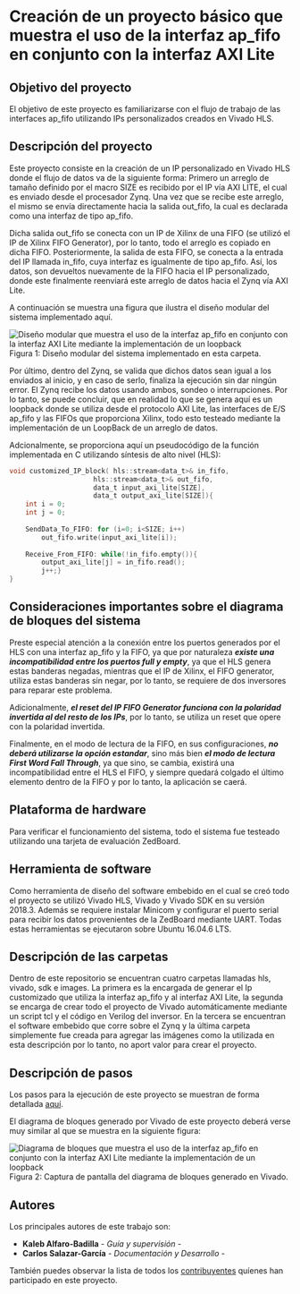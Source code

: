 # Creación de un proyecto básico que muestra el uso de la interfaz ap_fifo en conjunto con la interfaz AXI Lite

## Objetivo del proyecto

El objetivo de este proyecto es familiarizarse con el flujo de trabajo de las interfaces ap_fifo utilizando IPs personalizados creados en Vivado HLS.

## Descripción del proyecto

Este proyecto consiste en la creación de un IP personalizado en Vivado HLS donde el flujo de datos va de la siguiente forma: Primero un arreglo de tamaño definido por el macro SIZE es recibido por el IP vía AXI LITE, el cual es enviado desde el procesador Zynq. Una vez que se recibe este arreglo, el mismo se envía directamente hacia la salida out_fifo, la cual es declarada como una interfaz de tipo ap_fifo. 

Dicha salida out_fifo se conecta con un IP de Xilinx de una FIFO (se utilizó el IP de Xilinx FIFO Generator), por lo tanto, todo el arreglo es copiado en dicha FIFO. Posteriormente, la salida de esta FIFO, se conecta a la entrada del IP llamada in_fifo, cuya interfaz es igualmente de tipo ap_fifo. Así, los datos, son devueltos nuevamente de la FIFO hacia el IP personalizado, donde este finalmente reenviará este arreglo de datos hacia el Zynq vía AXI Lite.

A continuación se muestra una figura que ilustra el diseño modular del sistema implementado aquí.

![Diseño modular que muestra el uso de la interfaz ap_fifo en conjunto con la interfaz AXI Lite mediante la implementación de un loopback](https://raw.githubusercontent.com/cadriansalazarg/InterfacesZynq/master/Uso_Interfaz_ap_fifo/images/ap_fifo_simple_use.png)
Figura 1: Diseño modular del sistema implementado en esta carpeta.

Por último, dentro del Zynq, se valida que dichos datos sean igual a los enviados al inicio, y en caso de serlo, finaliza la ejecución sin dar ningún error. El Zynq recibe los datos usando ambos, sondeo o interrupciones. Por lo tanto, se puede concluir, que en realidad lo que se genera aquí es un loopback donde se utiliza desde el protocolo AXI Lite, las interfaces de E/S ap_fifo y las FIFOs que proporciona Xilinx, todo esto testeado mediante la implementación de un LoopBack de un arreglo de datos.

Adcionalmente, se proporciona aquí un pseudocódigo de la función implementada en C utilizando síntesis de alto nivel (HLS):
```C
void customized_IP_block( hls::stream<data_t>& in_fifo,
                     hls::stream<data_t>& out_fifo,
                     data_t input_axi_lite[SIZE],
                     data_t output_axi_lite[SIZE]){
	int i = 0;
	int j = 0;
	
	SendData_To_FIFO: for (i=0; i<SIZE; i++) 
		out_fifo.write(input_axi_lite[i]);
     
	Receive_From_FIFO: while(!in_fifo.empty()){
		output_axi_lite[j] = in_fifo.read();
		j++;}
}
```



## Consideraciones importantes sobre el diagrama de bloques del sistema

Preste especial atención a la conexión entre los puertos generados por el HLS con una interfaz ap_fifo y la FIFO, ya que por naturaleza ***existe una incompatibilidad entre los puertos full y empty***, ya que el HLS genera estas banderas negadas, mientras que el IP de Xilinx, el FIFO generator, utiliza estas banderas sin negar, por lo tanto, se requiere de dos inversores para reparar este problema.

Adicionalmente, ***el reset del IP FIFO Generator funciona con la polaridad invertida al del resto de los IPs***, por lo tanto, se utiliza un reset que opere con la polaridad invertida.

Finalmente, en el modo de lectura de la FIFO, en sus configuraciones, ***no deberá utilizarse la opción estandar***, sino más bien ***el modo de lectura First Word Fall Through***, ya que sino, se cambia, existirá una incompatibilidad entre el HLS el FIFO, y siempre quedará colgado el último elemento dentro de la FIFO y por lo tanto, la aplicación se caerá.


## Plataforma de hardware

Para verificar el funcionamiento del sistema, todo el sistema fue testeado  utilizando una tarjeta de evaluación ZedBoard.

## Herramienta de software

Como herramienta de diseño del software embebido en el cual se creó todo el proyecto se utilizó Vivado HLS, Vivado y Vivado SDK en su versión 2018.3. Además se requiere instalar Minicom y configurar el puerto serial para recibir los datos provenientes de la ZedBoard mediante UART. Todas estas herramientas se ejecutaron sobre Ubuntu 16.04.6 LTS. 

## Descripción de las carpetas

Dentro de este repositorio se encuentran cuatro carpetas llamadas hls, vivado, sdk e images. La primera es la encargada de generar el Ip customizado que utiliza la interfaz ap_fifo y al interfaz AXI Lite, la segunda se encarga de crear todo el proyecto de Vivado automáticamente mediante un script tcl y el código en Verilog del inversor. En la tercera se encuentran el software embebido que corre sobre el Zynq y la última carpeta simplemente fue creada para agregar las imágenes como la utilizada en esta descripción por lo tanto, no aport valor para crear el proyecto.

## Descripción de pasos 

Los pasos para la ejecución de este proyecto se muestran de forma detallada [aquí](https://youtu.be/PeXQbFlYlIE).

El diagrama de bloques generado por Vivado de este proyecto deberá verse muy similar al que se muestra en la siguiente figura:

![Diagrama de bloques que muestra el uso de la interfaz ap_fifo en conjunto con la interfaz AXI Lite mediante la implementación de un loopback](https://raw.githubusercontent.com/cadriansalazarg/InterfacesZynq/master/Uso_Interfaz_ap_fifo/images/Block_Diagram_Simple_Use_of_ap_fifo.png)
Figura 2: Captura de pantalla del diagrama de bloques generado en Vivado.

## Autores

Los principales autores de este trabajo son:

* **Kaleb Alfaro-Badilla** - *Guía y supervisión* - 
* **Carlos Salazar-García** - *Documentación y Desarrollo* -

También puedes observar la lista de todos los [contribuyentes](https://github.com/cadriansalazarg/InterfacesZynq/contributors) quíenes han participado en este proyecto. 

